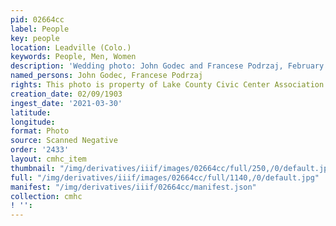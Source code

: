```yaml
---
pid: 02664cc
label: People
key: people
location: Leadville (Colo.)
keywords: People, Men, Women
description: 'Wedding photo: John Godec and Francese Podrzaj, February 9, 1903 (Boynton)'
named_persons: John Godec, Francese Podrzaj
rights: This photo is property of Lake County Civic Center Association.
creation_date: 02/09/1903
ingest_date: '2021-03-30'
latitude: 
longitude: 
format: Photo
source: Scanned Negative
order: '2433'
layout: cmhc_item
thumbnail: "/img/derivatives/iiif/images/02664cc/full/250,/0/default.jpg"
full: "/img/derivatives/iiif/images/02664cc/full/1140,/0/default.jpg"
manifest: "/img/derivatives/iiif/02664cc/manifest.json"
collection: cmhc
! '': 
---
```

